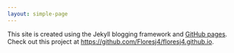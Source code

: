 ```yaml
---
layout: simple-page
---
```


   This site is created using the Jekyll blogging framework and <a href='https://pages.github.com/'>GitHub pages</a>.  Check out this project at 
   <a href='https://github.com/Floresj4/floresj4.github.io'>https://github.com/Floresj4/floresj4.github.io</a>.